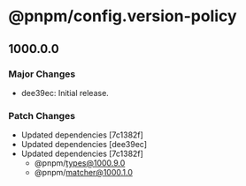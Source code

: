 # @pnpm/config.version-policy

## 1000.0.0

### Major Changes

- dee39ec: Initial release.

### Patch Changes

- Updated dependencies [7c1382f]
- Updated dependencies [dee39ec]
- Updated dependencies [7c1382f]
  - @pnpm/types@1000.9.0
  - @pnpm/matcher@1000.1.0
